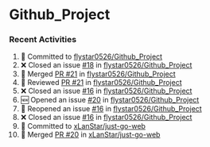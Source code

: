 # Github_Project

### Recent Activities
<!--START_SECTION:activity-->
1. 📝 Committed to [flystar0526/Github_Project](https://github.com/flystar0526/Github_Project/commit/c782ccbcd352a2a52a0b9984f75aacf5abdece41)
2. ❌ Closed an issue [#18](https://github.com/flystar0526/Github_Project/issues/18) in [flystar0526/Github_Project](https://github.com/flystar0526/Github_Project)
3. 🔀 Merged [PR #21](https://github.com/flystar0526/Github_Project/pull/21) in [flystar0526/Github_Project](https://github.com/flystar0526/Github_Project)
4. 🔎 Reviewed [PR #21](https://github.com/flystar0526/Github_Project/pull/21) in [flystar0526/Github_Project](https://github.com/flystar0526/Github_Project)
5. ❌ Closed an issue [#16](https://github.com/flystar0526/Github_Project/issues/16) in [flystar0526/Github_Project](https://github.com/flystar0526/Github_Project)
6. 🆕 Opened an issue [#20](https://github.com/flystar0526/Github_Project/issues/20) in [flystar0526/Github_Project](https://github.com/flystar0526/Github_Project)
7. 🔄 Reopened an issue [#16](https://github.com/flystar0526/Github_Project/issues/16) in [flystar0526/Github_Project](https://github.com/flystar0526/Github_Project)
8. ❌ Closed an issue [#16](https://github.com/flystar0526/Github_Project/issues/16) in [flystar0526/Github_Project](https://github.com/flystar0526/Github_Project)
9. 📝 Committed to [xLanStar/just-go-web](https://github.com/xLanStar/just-go-web/commit/0339832ddce9d1a50b52236bf7396335afffb27c)
10. 🔀 Merged [PR #20](https://github.com/xLanStar/just-go-web/pull/20) in [xLanStar/just-go-web](https://github.com/xLanStar/just-go-web)
<!--END_SECTION:activity-->
